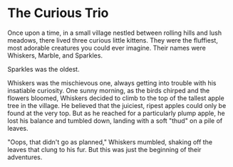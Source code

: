 # The Curious Trio

Once upon a time, in a small village nestled between rolling hills and lush meadows, there lived three curious little kittens. They were the fluffiest, most adorable creatures you could ever imagine. Their names were Whiskers, Marble, and Sparkles.

Sparkles was the oldest.

Whiskers was the mischievous one, always getting into trouble with his insatiable curiosity. One sunny morning, as the birds chirped and the flowers bloomed, Whiskers decided to climb to the top of the tallest apple tree in the village. He believed that the juiciest, ripest apples could only be found at the very top. But as he reached for a particularly plump apple, he lost his balance and tumbled down, landing with a soft "thud" on a pile of leaves.

"Oops, that didn't go as planned," Whiskers mumbled, shaking off the leaves that clung to his fur. But this was just the beginning of their adventures.
